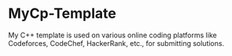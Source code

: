 # MyCp-Template
My C++ template is used on various online coding platforms like Codeforces, CodeChef, HackerRank, etc., for submitting solutions.
